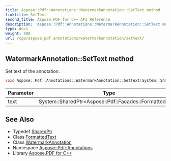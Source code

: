 ```yaml
---
title: Aspose::Pdf::Annotations::WatermarkAnnotation::SetText method
linktitle: SetText
second_title: Aspose.PDF for C++ API Reference
description: 'Aspose::Pdf::Annotations::WatermarkAnnotation::SetText method. Set text of the annotation in C++.'
type: docs
weight: 800
url: /cpp/aspose.pdf.annotations/watermarkannotation/settext/
---
```

## WatermarkAnnotation::SetText method


Set text of the annotation.

```cpp
void Aspose::Pdf::Annotations::WatermarkAnnotation::SetText(System::SharedPtr<Aspose::Pdf::Facades::FormattedText> text)
```


| Parameter | Type | Description |
| --- | --- | --- |
| text | System::SharedPtr\<Aspose::Pdf::Facades::FormattedText\> | [Text](../../../aspose.pdf.text/) value. |

## See Also

* Typedef [SharedPtr](../../../system/sharedptr/)
* Class [FormattedText](../../../aspose.pdf.facades/formattedtext/)
* Class [WatermarkAnnotation](../)
* Namespace [Aspose::Pdf::Annotations](../../)
* Library [Aspose.PDF for C++](../../../)
